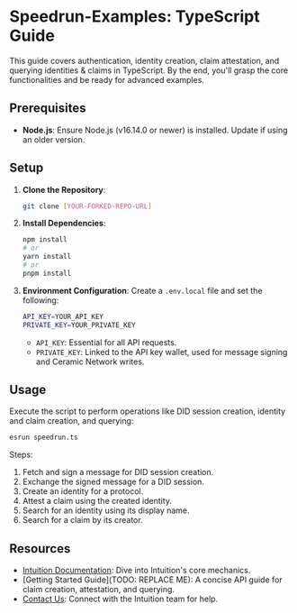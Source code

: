 # Speedrun-Examples: TypeScript Guide

This guide covers authentication, identity creation, claim attestation, and querying identities & claims in TypeScript. By the end, you'll grasp the core functionalities and be ready for advanced examples.

## Prerequisites
- **Node.js**: Ensure Node.js (v16.14.0 or newer) is installed. Update if using an older version.

## Setup
1. **Clone the Repository**:
   ```bash
   git clone [YOUR-FORKED-REPO-URL]
   ```
2. **Install Dependencies**:
   ```bash
   npm install
   # or 
   yarn install
   # or 
   pnpm install
   ```

3. **Environment Configuration**:
   Create a `.env.local` file and set the following:
   ```bash
   API_KEY=YOUR_API_KEY
   PRIVATE_KEY=YOUR_PRIVATE_KEY
   ```
   - `API_KEY`: Essential for all API requests.
   - `PRIVATE_KEY`: Linked to the API key wallet, used for message signing and Ceramic Network writes.

## Usage
Execute the script to perform operations like DID session creation, identity and claim creation, and querying:
```bash
esrun speedrun.ts
```
Steps:
1. Fetch and sign a message for DID session creation.
2. Exchange the signed message for a DID session.
3. Create an identity for a protocol.
4. Attest a claim using the created identity.
5. Search for an identity using its display name.
6. Search for a claim by its creator.

## Resources
- [Intuition Documentation](https://intuition.gitbook.io/alpha-api/): Dive into Intuition's core mechanics.
- [Getting Started Guide](TODO: REPLACE ME): A concise API guide for claim creation, attestation, and querying.
- [Contact Us](https://discord.gg/0xintuition): Connect with the Intuition team for help.
